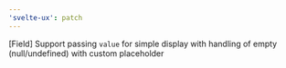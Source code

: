 ```yaml
---
'svelte-ux': patch
---
```


[Field] Support passing `value` for simple display with handling of empty (null/undefined) with custom placeholder
